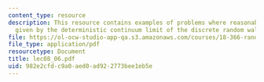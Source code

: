 ```yaml
---
content_type: resource
description: This resource contains examples of problems where reasonable models are
  given by the deterministic continuum limit of the discrete random walk.
file: https://ol-ocw-studio-app-qa.s3.amazonaws.com/courses/18-366-random-walks-and-diffusion-fall-2006/982e2cfdc9a0aed0ad922773bee1eb5e_lec08_06.pdf
file_type: application/pdf
resourcetype: Document
title: lec08_06.pdf
uid: 982e2cfd-c9a0-aed0-ad92-2773bee1eb5e
---
```

